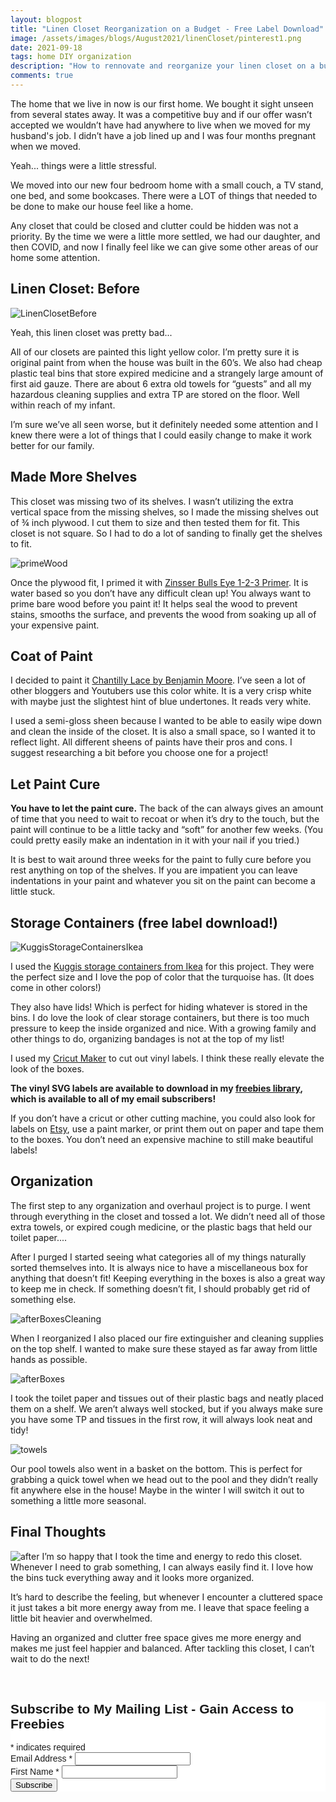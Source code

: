 ```yaml
---
layout: blogpost
title: "Linen Closet Reorganization on a Budget - Free Label Download"
image: /assets/images/blogs/August2021/linenCloset/pinterest1.png
date: 2021-09-18
tags: home DIY organization
description: "How to rennovate and reorganize your linen closet on a budget"
comments: true
---
```

The home that we live in now is our first home. We bought it sight unseen from several states away. It was a competitive buy and if our offer wasn’t accepted we wouldn’t have had anywhere to live when we moved for my husband's job. I didn’t have a job lined up and I was four months pregnant when we moved. 

Yeah... things were a little stressful.

We moved into our new four bedroom home with a small couch, a TV stand, one bed, and some bookcases. There were a LOT of things that needed to be done to make our house feel like a home. 

Any closet that could be closed and clutter could be hidden was not a priority. By the time we were a little more settled, we had our daughter, and then COVID, and now I finally feel like we can give some other areas of our home some attention.

## Linen Closet: Before

![LinenClosetBefore](/assets/images/blogs/August2021/linenCloset/before.jpg)

Yeah, this linen closet was pretty bad...

All of our closets are painted this light yellow color. I’m pretty sure it is original paint from when the house was built in the 60’s. We also had cheap plastic teal bins that store expired medicine and a strangely large amount of first aid gauze. There are about 6 extra old towels for “guests” and all my hazardous cleaning supplies and extra TP are stored on the floor. Well within reach of my infant.

I’m sure we’ve all seen worse, but it definitely needed some attention and I knew there were a lot of things that I could easily change to make it work better for our family.

## Made More Shelves

This closet was missing two of its shelves. I wasn’t utilizing the extra vertical space from the missing shelves, so I made the missing shelves out of ¾ inch plywood. I cut them to size and then tested them for fit. This closet is not square. So I had to do a lot of sanding to finally get the shelves to fit.

![primeWood](/assets/images/blogs/August2021/linenCloset/prime.jpg)

Once the plywood fit, I primed it with [Zinsser Bulls Eye 1-2-3 Primer](https://www.lowes.com/pd/Zinsser-Bulls-Eye-1-2-3-Interior-Exterior-Multi-Purpose-Water-Based-Wall-and-Ceiling-Primer-Actual-Net-Contents-32-fl-oz/3610418?cm_mmc=shp-_-c-_-prd-_-pnt-_-google-_-paint-_-LIA_PNT_117_Interior-Exterior-Paint-Primers-_-3610418-_-0-_-0&ds_rl=1286981&gclid=Cj0KCQjwnJaKBhDgARIsAHmvz6ezyGzOr9Q3VF2NPedl0P2XkQLi2fNVxDoti8JQfCDWUEaQZnu2fOwaAum8EALw_wcB&gclsrc=aw.ds). It is water based so you don’t have any difficult clean up! You always want to prime bare wood before you paint it! It helps seal the wood to prevent stains, smooths the surface, and prevents the wood from soaking up all of your expensive paint. 

## Coat of Paint

I decided to paint it [Chantilly Lace by Benjamin Moore](https://www.benjaminmoore.com/en-us/color-overview/find-your-color/color/oc-65/chantilly-lace?color=OC-65). I’ve seen a lot of other bloggers and Youtubers use this color white. It is a very crisp white with maybe just the slightest hint of blue undertones. It reads very white.

I used a semi-gloss sheen because I wanted to be able to easily wipe down and clean the inside of the closet. It is also a small space, so I wanted it to reflect light. All different sheens of paints have their pros and cons. I suggest researching a bit before you choose one for a project!

## Let Paint Cure

**You have to let the paint cure.** The back of the can always gives an amount of time that you need to wait to recoat or when it’s dry to the touch, but the paint will continue to be a little tacky and “soft” for another few weeks. (You could pretty easily make an indentation in it with your nail if you tried.)

It is best to wait around three weeks for the paint to fully cure before you rest anything on top of the shelves. If you are impatient you can leave indentations in your paint and whatever you sit on the paint can become a little stuck. 

## Storage Containers (free label download!)

![KuggisStorageContainersIkea](/assets/images/blogs/August2021/linenCloset/boxes.jpg)

I used the [Kuggis storage containers from Ikea](https://www.ikea.com/us/en/p/kuggis-storage-box-with-lid-turquoise-40476821/) for this project. They were the perfect size and I love the pop of color that the turquoise has. (It does come in other colors!) 

They also have lids! Which is perfect for hiding whatever is stored in the bins. I do love the look of clear storage containers, but there is too much pressure to keep the inside organized and nice. With a growing family and other things to do, organizing bandages is not at the top of my list!

I used my [Cricut Maker](https://cricut.com/en_us/cricut-maker) to cut out vinyl labels. I think these really elevate the look of the boxes. 

**The vinyl SVG labels are available to download in my [freebies library](https://mailchi.mp/5d375d2a784f/joyberry), which is available to all of my email subscribers!**

If you don’t have a cricut or other cutting machine, you could also look for labels on [Etsy](https://www.etsy.com), use a paint marker, or print them out on paper and tape them to the boxes. You don’t need an expensive machine to still make beautiful labels!

## Organization

The first step to any organization and overhaul project is to purge. I went through everything in the closet and tossed a lot. We didn’t need all of those extra towels, or expired cough medicine, or the plastic bags that held our toilet paper....

After I purged I started seeing what categories all of my things naturally sorted themselves into. It is always nice to have a miscellaneous box for anything that doesn’t fit! Keeping everything in the boxes is also a great way to keep me in check. If something doesn’t fit, I should probably get rid of something else.

![afterBoxesCleaning](/assets/images/blogs/August2021/linenCloset/afterBoxesCleaning.jpg)

When I reorganized I also placed our fire extinguisher and cleaning supplies on the top shelf. I wanted to make sure these stayed as far away from little hands as possible. 

![afterBoxes](/assets/images/blogs/August2021/linenCloset/afterBoxesTP.jpg)

I took the toilet paper and tissues out of their plastic bags and neatly placed them on a shelf. We aren’t always well stocked, but if you always make sure you have some TP and tissues in the first row, it will always look neat and tidy!

![towels](/assets/images/blogs/August2021/linenCloset/towels.jpg)

Our pool towels also went in a basket on the bottom. This is perfect for grabbing a quick towel when we head out to the pool and they didn’t really fit anywhere else in the house! Maybe in the winter I will switch it out to something a little more seasonal.

## Final Thoughts

![after](/assets/images/blogs/August2021/linenCloset/after.jpg)
I’m so happy that I took the time and energy to redo this closet. Whenever I need to grab something, I can always easily find it. I love how the bins tuck everything away and it looks more organized.

It’s hard to describe the feeling, but whenever I encounter a cluttered space it just takes a bit more energy away from me. I leave that space feeling a little bit heavier and overwhelmed.

Having an organized and clutter free space gives me more energy and makes me just feel happier and balanced. After tackling this closet, I can’t wait to do the next!


<br>

<!-- Begin Mailchimp Signup Form -->
<link href="//cdn-images.mailchimp.com/embedcode/classic-10_7.css" rel="stylesheet" type="text/css">
<style type="text/css">
    #mc_embed_signup{background:#fff; clear:left; font:14px Helvetica,Arial,sans-serif; }
    /* Add your own Mailchimp form style overrides in your site stylesheet or in this style block.
       We recommend moving this block and the preceding CSS link to the HEAD of your HTML file. */
</style>
<div id="mc_embed_signup">
<form action="https://Joyberrystudios.us1.list-manage.com/subscribe/post?u=eca5a397f2fb0d58dcb66315c&amp;id=99d28d5b5c" method="post" id="mc-embedded-subscribe-form" name="mc-embedded-subscribe-form" class="validate" target="_blank" novalidate>
    <div id="mc_embed_signup_scroll">
    <h2>Subscribe to My Mailing List - Gain Access to Freebies</h2>
<div class="indicates-required"><span class="asterisk">*</span> indicates required</div>
<div class="mc-field-group">
    <label for="mce-EMAIL">Email Address  <span class="asterisk">*</span>
</label>
    <input type="email" value="" name="EMAIL" class="required email" id="mce-EMAIL">
</div>
<div class="mc-field-group">
    <label for="mce-FNAME">First Name  <span class="asterisk">*</span>
</label>
    <input type="text" value="" name="FNAME" class="required" id="mce-FNAME">
</div>
    <div id="mce-responses" class="clear">
        <div class="response" id="mce-error-response" style="display:none"></div>
        <div class="response" id="mce-success-response" style="display:none"></div>
    </div>    <!-- real people should not fill this in and expect good things - do not remove this or risk form bot signups-->
    <div style="position: absolute; left: -5000px;" aria-hidden="true"><input type="text" name="b_eca5a397f2fb0d58dcb66315c_99d28d5b5c" tabindex="-1" value=""></div>
    <div class="clear"><input type="submit" value="Subscribe" name="subscribe" id="mc-embedded-subscribe" class="button"></div>
    </div>
</form>
</div>
<script type='text/javascript' src='//s3.amazonaws.com/downloads.mailchimp.com/js/mc-validate.js'></script><script type='text/javascript'>(function($) {window.fnames = new Array(); window.ftypes = new Array();fnames[0]='EMAIL';ftypes[0]='email';fnames[1]='FNAME';ftypes[1]='text';fnames[2]='LNAME';ftypes[2]='text';fnames[3]='ADDRESS';ftypes[3]='address';fnames[4]='PHONE';ftypes[4]='phone';fnames[5]='BIRTHDAY';ftypes[5]='birthday';fnames[6]='OPTIN';ftypes[6]='text';}(jQuery));var $mcj = jQuery.noConflict(true);</script>
<!--End mc_embed_signup-->

<br>
<br>
